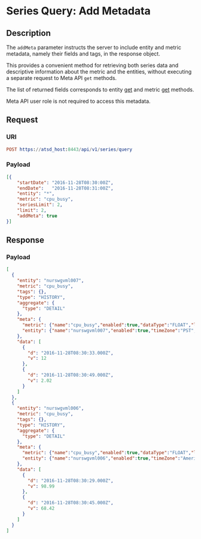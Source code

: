 # Series Query: Add Metadata

## Description

The `addMeta` parameter instructs the server to include entity and metric metadata, namely their fields and tags, in the response object.

This provides a convenient method for retrieving both series data and descriptive information about the metric and the entities, without executing a separate request to Meta API `get` methods.

The list of returned fields corresponds to entity [get](../../../../api/meta/entity/get.md) and metric [get](../../../../api/meta/metric/get.md) methods.

Meta API user role is not required to access this metadata.

## Request

### URI

```elm
POST https://atsd_host:8443/api/v1/series/query
```

### Payload

```json
[{
    "startDate": "2016-11-28T08:30:00Z",
    "endDate":   "2016-11-28T08:31:00Z",
    "entity": "*",
    "metric": "cpu_busy",
    "seriesLimit": 2,
    "limit": 2,
    "addMeta": true
}]
```

## Response

### Payload

```json
[
  {
    "entity": "nurswgvml007",
    "metric": "cpu_busy",
    "tags": {},
    "type": "HISTORY",
    "aggregate": {
      "type": "DETAIL"
    },
    "meta": {
      "metric": {"name":"cpu_busy","enabled":true,"dataType":"FLOAT","label":"CPU Busy %","persistent":true,"tags":{"source":"iostat","table":"System"},"timePrecision":"MILLISECONDS","retentionDays":0,"minValue":0.0,"maxValue":100.0,"invalidAction":"TRANSFORM","versioned":false,"interpolate":"LINEAR","timeZone":"US/Eastern"},
      "entity": {"name":"nurswgvml007","enabled":true,"timeZone":"PST","tags":{"alias":"007","app":"ATSD","environment":"prod","ip":"10.102.0.6","loc_area":"dc1","loc_code":"nur,nur","os":"Linux"},"interpolate":"LINEAR","label":"NURswgvml007"}
    },
    "data": [
      {
        "d": "2016-11-28T08:30:33.000Z",
        "v": 12
      },
      {
        "d": "2016-11-28T08:30:49.000Z",
        "v": 2.02
      }
    ]
  },
  {
    "entity": "nurswgvml006",
    "metric": "cpu_busy",
    "tags": {},
    "type": "HISTORY",
    "aggregate": {
      "type": "DETAIL"
    },
    "meta": {
      "metric": {"name":"cpu_busy","enabled":true,"dataType":"FLOAT","label":"CPU Busy %","persistent":true,"tags":{"source":"iostat","table":"System"},"timePrecision":"MILLISECONDS","retentionDays":0,"minValue":0.0,"maxValue":100.0,"invalidAction":"TRANSFORM","versioned":false,"interpolate":"LINEAR","timeZone":"US/Eastern"},
      "entity": {"name":"nurswgvml006","enabled":true,"timeZone":"America/Bahia_Banderas","tags":{"app":"Hadoop/HBASE","environment":"prod","ip":"10.102.0.5","loc_area":"dc1","os":"Linux"},"label":"NURSWGVML006"}
    },
    "data": [
      {
        "d": "2016-11-28T08:30:29.000Z",
        "v": 98.99
      },
      {
        "d": "2016-11-28T08:30:45.000Z",
        "v": 68.42
      }
    ]
  }
]
```
